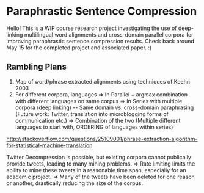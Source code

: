 Paraphrastic Sentence Compression
==================================

Hello! This is a WIP course research project investigating the use of deep-linking multilingual word alignments and cross-domain parallel corpora for improving paraphrastic sentence compression results. Check back around May 15 for the completed project and associated paper. :)

## Rambling Plans
1. Map of word/phrase extracted alignments using techniques of Koehn 2003
2. For different corpora, languages
=> In Parallel + argmax combination with different languages on same corpus
=> In Series with multiple corpora (deep linking)
   -- Same domain vs. cross-domain paraphrasing (Future work: Twitter, translation into microblogging forms of communication etc.)
=> Combination of the two (Multiple different languages to start with, ORDERING of languages within series)

http://stackoverflow.com/questions/25109001/phrase-extraction-algorithm-for-statistical-machine-translation

Twitter Decompression is possible, but existing corpora cannot publically provide tweets, leading to many mining problems.
=> Rate limiting limits the ability to mine these tweets in a reasonable time span, especially for an academic project.
=> Many of the tweets have been deleted for one reason or another, drastically reducing the size of the corpus.
